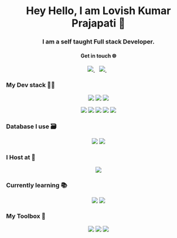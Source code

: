 <h1 align='center'>
  Hey Hello, I am Lovish Kumar Prajapati 👋
  <br/>
  <h3 align = 'center'>I am a self taught Full stack Developer.</h3>
</h1>
<h4 align = 'center'>Get in touch 🌐</h4>
<p align='center'>  
  <a href="https://www.linkedin.com/in/lovish-kumar-prajapati-b89643193/">
    <img src="https://img.shields.io/badge/linkedin-%230077B5.svg?&style=for-the-badge&logo=linkedin&logoColor=white" />
  </a>&nbsp;&nbsp;  
   <a href="https://instagram.com/lovishyaaarrrrrr?utm_medium=copy_link">
    <img src="https://img.shields.io/badge/instagram-%23E4405F.svg?&style=for-the-badge&logo=instagram&logoColor=white" />        
  </a>&nbsp;&nbsp;
</p>

### My Dev stack 👨‍💻
<p align='center'>

<img src = 'https://img.shields.io/badge/JavaScript-F7DF1E?style=for-the-badge&logo=javascript&logoColor=black'>
<img src = 'https://img.shields.io/badge/Node.js-43853D?style=for-the-badge&logo=node.js&logoColor=white'>
<img src = 'https://img.shields.io/badge/Express.js-404D59?style=for-the-badge'>
</p>
<p align='center'>
<img src = 'https://img.shields.io/badge/React-20232A?style=for-the-badge&logo=react&logoColor=61DAFB'>
<img src = 'https://img.shields.io/badge/Bootstrap-563D7C?style=for-the-badge&logo=bootstrap&logoColor=white'>
<img src = 'https://img.shields.io/badge/CSS3-1572B6?style=for-the-badge&logo=css3&logoColor=white'>
<img src = 'https://img.shields.io/badge/HTML5-E34F26?style=for-the-badge&logo=html5&logoColor=white'>
<img src = 'https://img.shields.io/badge/Material--UI-0081CB?style=for-the-badge&logo=material-ui&logoColor=white'>
</p>

### Database I use 🗃️
<p align = 'center'>
<img src = 'https://img.shields.io/badge/mysql-316192?style=for-the-badge&logo=mysql&logoColor=white'>
<img src = 'https://img.shields.io/badge/MongoDB-4EA94B?style=for-the-badge&logo=mongodb&logoColor=white'>
</p>

### I Host at 📡
<p align = 'center'>
  <img src = 'https://img.shields.io/badge/Heroku-430098?style=for-the-badge&logo=heroku&logoColor=white'>
</p>

### Currently learning 📚
<p align = 'center'>
<img src = 'https://img.shields.io/badge/Java-ED8B00?style=for-the-badge&logo=java&logoColor=white'>
 <img src = 'https://img.shields.io/badge/Shell_Script-121011?style=for-the-badge&logo=gnu-bash&logoColor=white'>
</p>

### My Toolbox 🧰
<p align="center">
 <img src="https://img.shields.io/badge/vscode%20-%23007ACC.svg?&style=for-the-badge&logo=visual-studio-code&logoColor=white" />
<img src="https://img.shields.io/badge/git%20-%23F05032.svg?&style=for-the-badge&logo=git&logoColor=white"/>
<img src="https://img.shields.io/badge/github%20-%23181717.svg?&style=for-the-badge&logo=github&logoColor=white" />
</p> 




